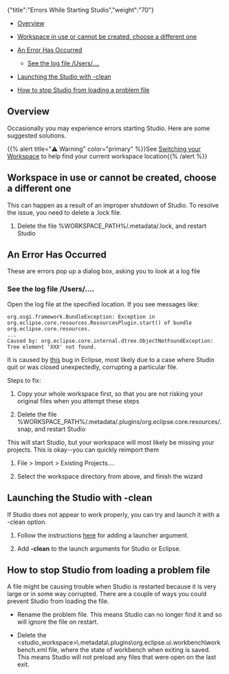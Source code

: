 {"title":"Errors While Starting Studio","weight":"70"}

* [Overview](#overview)

* [Workspace in use or cannot be created, choose a different one](#workspace-in-use-or-cannot-be-created,-choose-a-different-one)

* [An Error Has Occurred](#an-error-has-occurred)

    * [See the log file /Users/....](#see-the-log-file-/users/....)

* [Launching the Studio with -clean](#launching-the-studio-with--clean)

* [How to stop Studio from loading a problem file](#how-to-stop-studio-from-loading-a-problem-file)

## Overview

Occasionally you may experience errors starting Studio. Here are some suggested solutions.

{{% alert title="⚠️ Warning" color="primary" %}}See [Switching your Workspace](/docs/appc/Axway_Appcelerator_Studio/Axway_Appcelerator_Studio_Guide/Basic_Concepts/Switching_your_Workspace/) to help find your current workspace location{{% /alert %}}

## Workspace in use or cannot be created, choose a different one

This can happen as a result of an improper shutdown of Studio. To resolve the issue, you need to delete a .lock file.

1. Delete the file %WORKSPACE\_PATH%/.metadata/.lock, and restart Studio

## An Error Has Occurred

These are errors pop up a dialog box, asking you to look at a log file

### See the log file /Users/....

Open the log file at the specified location. If you see messages like:

```
org.osgi.framework.BundleException: Exception in org.eclipse.core.resources.ResourcesPlugin.start() of bundle org.eclipse.core.resources.
...
Caused by: org.eclipse.core.internal.dtree.ObjectNotFoundException: Tree element 'XXX' not found.
```

It is caused by [this](https://bugs.eclipse.org/bugs/show_bug.cgi?id=149121) bug in Eclipse, most likely due to a case where Studio quit or was closed unexpectedly, corrupting a particular file.

Steps to fix:

1. Copy your whole workspace first, so that you are not risking your original files when you attempt these steps

2. Delete the file %WORKSPACE\_PATH%/.metadata/.plugins/org.eclipse.core.resources/.snap, and restart Studio

This will start Studio, but your workspace will most likely be missing your projects. This is okay--you can quickly reimport them

1. File > Import > Existing Projects....

2. Select the workspace directory from above, and finish the wizard

## Launching the Studio with -clean

If Studio does not appear to work properly, you can try and launch it with a -clean option.

1. Follow the instructions [here](/docs/appc/Axway_Appcelerator_Studio/Axway_Appcelerator_Studio_Guide/Customizing_Studio/Adding_Command-Line_Options/) for adding a launcher argument.

2. Add **\-clean** to the launch arguments for Studio or Eclipse.

## How to stop Studio from loading a problem file

A file might be causing trouble when Studio is restarted because it is very large or in some way corrupted. There are a couple of ways you could prevent Studio from loading the file.

* Rename the problem file. This means Studio can no longer find it and so will ignore the file on restart.

* Delete the <studio\_workspace>\\.metadata\\.plugins\\org.eclipse.ui.workbench\\workbench.xml file, where the state of workbench when exiting is saved. This means Studio will not preload any files that were open on the last exit.
